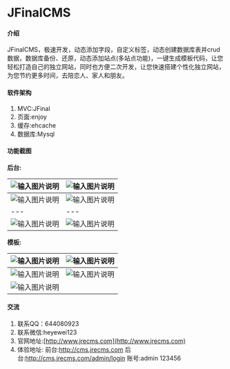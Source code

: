 # JFinalCMS 

#### 介绍
JFinalCMS，极速开发，动态添加字段，自定义标签，动态创建数据库表并crud数据，数据库备份、还原，动态添加站点(多站点功能)，一键生成模板代码，让您轻松打造自己的独立网站，同时也方便二次开发，让您快速搭建个性化独立网站，为您节约更多时间，去陪恋人、家人和朋友。

#### 软件架构
1. MVC:JFinal
2. 页面:enjoy
3. 缓存:ehcache
4. 数据库:Mysql

#### 功能截图

**后台:** 

|  ![输入图片说明](https://images.gitee.com/uploads/images/2020/0102/192142_2da79cc9_623319.png "屏幕截图.png")   |   ![输入图片说明](https://images.gitee.com/uploads/images/2020/0420/165659_33896919_623319.png "屏幕截图.png")  |
| --- | --- |
|  ![输入图片说明](https://images.gitee.com/uploads/images/2020/0420/165723_cdd71374_623319.png "屏幕截图.png")   |    ![输入图片说明](https://images.gitee.com/uploads/images/2020/0420/165741_e49a197b_623319.png "屏幕截图.png") |
| --- | --- |
|   ![输入图片说明](https://images.gitee.com/uploads/images/2020/0420/165820_e2bac5e3_623319.png "屏幕截图.png")  |   ![输入图片说明](https://images.gitee.com/uploads/images/2020/0420/165833_63bab0ea_623319.png "屏幕截图.png")  |

**模板:** 

|  ![输入图片说明](https://images.gitee.com/uploads/images/2020/0420/170122_612f0721_623319.png "屏幕截图.png")   |    ![输入图片说明](https://images.gitee.com/uploads/images/2020/0420/170404_f9423aea_623319.png "屏幕截图.png") |
| --- | --- |
|  ![输入图片说明](https://images.gitee.com/uploads/images/2020/0420/172342_c04b2d33_623319.png "屏幕截图.png")   |   ![输入图片说明](https://images.gitee.com/uploads/images/2020/0420/172422_82965f90_623319.png "屏幕截图.png")  |
|  ![输入图片说明](https://images.gitee.com/uploads/images/2020/0420/173210_d4cfda27_623319.png "cc3ec2d2b35cf8f76355ae4f4245503.png")   |     |


#### 交流

1. 联系QQ：644080923
2. 联系微信:heyewei123
2. 官网地址:[http://www.jrecms.com](http://www.jrecms.com)
3. 体验地址: 前台:http://cms.jrecms.com 后台:http://cms.jrecms.com/admin/login 账号:admin 123456

